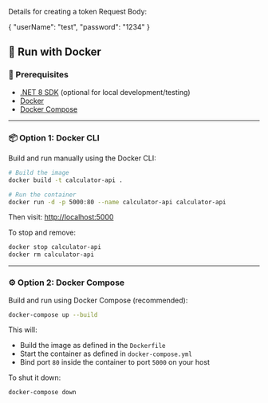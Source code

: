 Details for creating a token
Request Body:

{
  "userName": "test",
  "password": "1234"
}

## 🚀 Run with Docker

### 🔧 Prerequisites

- [.NET 8 SDK](https://dotnet.microsoft.com/en-us/download/dotnet/8.0) (optional for local development/testing)
- [Docker](https://www.docker.com/products/docker-desktop)
- [Docker Compose](https://docs.docker.com/compose/install/)

---

### 📦 Option 1: Docker CLI

Build and run manually using the Docker CLI:

```bash
# Build the image
docker build -t calculator-api .

# Run the container
docker run -d -p 5000:80 --name calculator-api calculator-api
```

Then visit: [http://localhost:5000](http://localhost:5000)

To stop and remove:

```bash
docker stop calculator-api
docker rm calculator-api
```

---

### ⚙️ Option 2: Docker Compose

Build and run using Docker Compose (recommended):

```bash
docker-compose up --build
```

This will:
- Build the image as defined in the `Dockerfile`
- Start the container as defined in `docker-compose.yml`
- Bind port `80` inside the container to port `5000` on your host

To shut it down:

```bash
docker-compose down
```